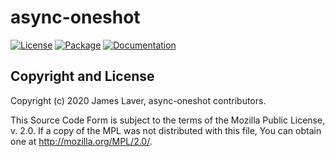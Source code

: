 # async-oneshot

[![License](https://img.shields.io/crates/l/async-oneshot.svg)](https://github.com/irrustible/async-oneshot/blob/main/LICENSE)
[![Package](https://img.shields.io/crates/v/async-oneshot.svg)](https://crates.io/crates/async-oneshot)
[![Documentation](https://docs.rs/async-oneshot/badge.svg)](https://docs.rs/async-oneshot)

## Copyright and License

Copyright (c) 2020 James Laver, async-oneshot contributors.

This Source Code Form is subject to the terms of the Mozilla Public
License, v. 2.0. If a copy of the MPL was not distributed with this
file, You can obtain one at http://mozilla.org/MPL/2.0/.
